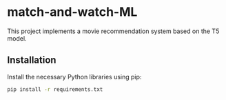 # match-and-watch-ML
This project implements a movie recommendation system based on the T5 model.

## Installation

Install the necessary Python libraries using pip:

```bash
pip install -r requirements.txt
